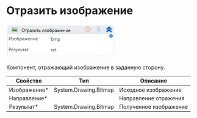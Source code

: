 # Отразить изображение

![](../../../../resources/activities/basic/data/images/image-272.png)

Компонент, отражающий изображение в заданную сторону.

| Свойство      | Тип                   | Описание               |
| ------------- | --------------------- | ---------------------- |
| Изображение\* | System.Drawing.Bitmap | Исходное изображение   |
| Направление\* |                       | Направление отражения  |
| Результат\*   | System.Drawing.Bitmap | Полученное изображение |

